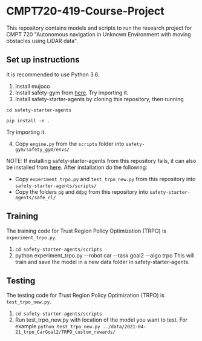 # CMPT720-419-Course-Project
This repository contains models and scripts to run the research project for CMPT 720 "Autonomous navigation in Unknown Environment with moving obstacles using LiDAR data". 

## Set up instructions
It is recommended to use Python 3.6.

1) Install mujoco 
2) Install safety-gym from [here](https://github.com/openai/safety-gym). Try importing it.
3) Install safety-starter-agents by cloning this repository, then running

`cd safety-starter-agents`

`pip install -e .`

Try importing it.

4) Copy `engine.py` from the `scripts` folder into `safety-gym/safety_gym/envs/`

NOTE: If installing safety-starter-agents from this repository fails, it can also be installed from [here](https://github.com/openai/safety-starter-agents). After installation do the following:
* Copy `experiment_trpo.py` and `test_trpo_new.py` from this repository into `safety-starter-agents/scripts/` 
* Copy the folders `pg` and `ddpg` from this repository into `safety-starter-agents/safe_rl/` 

## Training
The training code for Trust Region Policy Optimization (TRPO) is `experiment_trpo.py`.
1) `cd safety-starter-agents/scripts`
2) python experiment_trpo.py --robot car --task goal2 --algo trpo
This will train and save the model in a new data folder in safety-starter-agents.

## Testing
The testing code for Trust Region Policy Optimization (TRPO) is `test_trpo_new.py`.
1) `cd safety-starter-agents/scripts`
2) Run test_trpo_new.py with location of the model you want to test. For example `python test_trpo_new.py ../data/2021-04-21_trpo_CarGoal2/TRPO_custom_rewards/`
